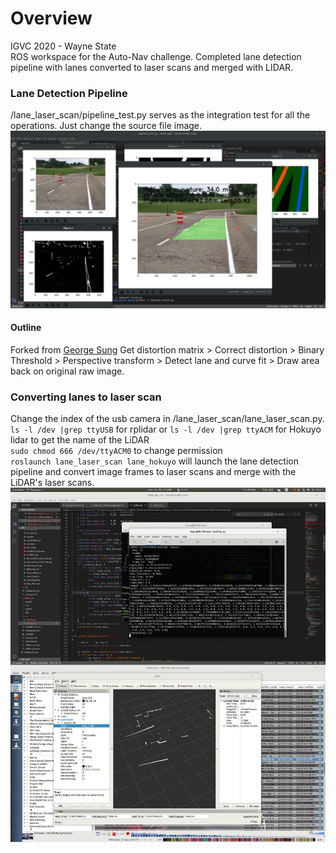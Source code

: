 # Overview
IGVC 2020 - Wayne State <br>
ROS workspace for the Auto-Nav challenge. Completed lane detection pipeline with lanes converted to laser scans and merged with LIDAR.

### Lane Detection Pipeline
/lane_laser_scan/pipeline_test.py serves as the integration test for all the operations. Just change the source file image.
![annotated](media/lanes.jpg)
#### Outline
Forked from [George Sung](https://github.com/georgesung/advanced_lane_detection)
Get distortion matrix > Correct distortion > Binary Threshold > Perspective transform > Detect lane and curve fit > Draw area back on original raw image.

### Converting lanes to laser scan
Change the index of the usb camera in /lane_laser_scan/lane_laser_scan.py. <br>
`ls -l /dev |grep ttyUSB` for rplidar or `ls -l /dev |grep ttyACM` for Hokuyo lidar to get the name of the LiDAR <br>
`sudo chmod 666 /dev/ttyACM0` to change permission <br>
`roslaunch lane_laser_scan lane_hokuyo` will launch the lane detection pipeline and convert image frames to laser scans and merge with the LiDAR's laser scans. <br>
![annotated](media/lidar_merge.jpg)

